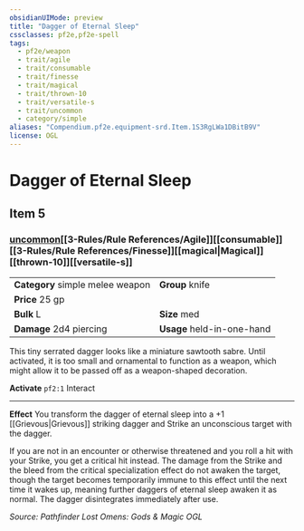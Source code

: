 ```yaml
---
obsidianUIMode: preview
title: "Dagger of Eternal Sleep"
cssclasses: pf2e,pf2e-spell
tags:
  - pf2e/weapon
  - trait/agile
  - trait/consumable
  - trait/finesse
  - trait/magical
  - trait/thrown-10
  - trait/versatile-s
  - trait/uncommon
  - category/simple
aliases: "Compendium.pf2e.equipment-srd.Item.1S3RgLWa1DBitB9V"
license: OGL
---
```

# Dagger of Eternal Sleep
## Item 5
### [uncommon](uncommon.md "Uncommon Rarity Trait")[[3-Rules/Rule References/Agile]][[consumable]][[3-Rules/Rule References/Finesse]][[magical|Magical]][[thrown-10]][[versatile-s]]

|  |  |
| -- | -- |
| **Category** simple melee weapon | **Group** knife |
| **Price** 25 gp |  |
| **Bulk** L | **Size** med |
| **Damage** 2d4 piercing  | **Usage** held-in-one-hand |



This tiny serrated dagger looks like a miniature sawtooth sabre. Until activated, it is too small and ornamental to function as a weapon, which might allow it to be passed off as a weapon-shaped decoration.

**Activate** `pf2:1` Interact

* * *

**Effect** You transform the dagger of eternal sleep into a +1 [[Grievous|Grievous]] striking dagger and Strike an unconscious target with the dagger.

If you are not in an encounter or otherwise threatened and you roll a hit with your Strike, you get a critical hit instead. The damage from the Strike and the bleed from the critical specialization effect do not awaken the target, though the target becomes temporarily immune to this effect until the next time it wakes up, meaning further daggers of eternal sleep awaken it as normal. The dagger disintegrates immediately after use.

*Source: Pathfinder Lost Omens: Gods & Magic*
*OGL*